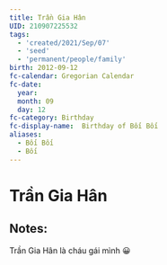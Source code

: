 ```yaml
---
title: Trần Gia Hân
UID: 210907225532
tags:
  - 'created/2021/Sep/07'
  - 'seed'
  - 'permanent/people/family'
birth: 2012-09-12
fc-calendar: Gregorian Calendar
fc-date:
  year:
  month: 09
  day: 12
fc-category: Birthday
fc-display-name:  Birthday of Bối Bối
aliases:
  - Bối Bối
  - Bối
---
```

# Trần Gia Hân

## Notes:
Trần Gia Hân là cháu gái mình 😀

